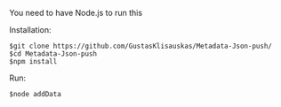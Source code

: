 You need to have Node.js to run this

Installation:

`$git clone https://github.com/GustasKlisauskas/Metadata-Json-push/` <br>
`$cd Metadata-Json-push` <br>
`$npm install` <br>


Run:

`$node addData`
